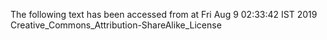 The following text has been accessed from at Fri Aug 9 02:33:42 IST 2019
Creative_Commons_Attribution-ShareAlike_License
